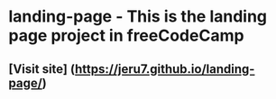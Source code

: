 # landing-page - This is the landing page project in freeCodeCamp
## [Visit site] (https://jeru7.github.io/landing-page/)


